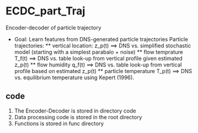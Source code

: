 # ECDC_part_Traj
Encoder-decoder of particle trajectory
 
* Goal: Learn features from DNS-generated particle trajectories 
Particle trajectories:
** vertical location: z_p(t) ==> DNS vs. simplified stochastic model (starting with a simplest parabalo + noise)
** flow temprature T_f(t) ==> DNS vs. table look-up from vertical profile given estimated z_p(t)
** flow humidity q_f(t) ==> DNS vs. table look-up from vertical profile based on estimated z_p(t)
** particle temperature T_p(t) ==> DNS vs. equilibrium temperature using Kepert (1996).


## code
1. The Encoder-Decoder is stored in directory code
1. Data processing code is stored in the root directory
1. Functions is stored in func directory
```
